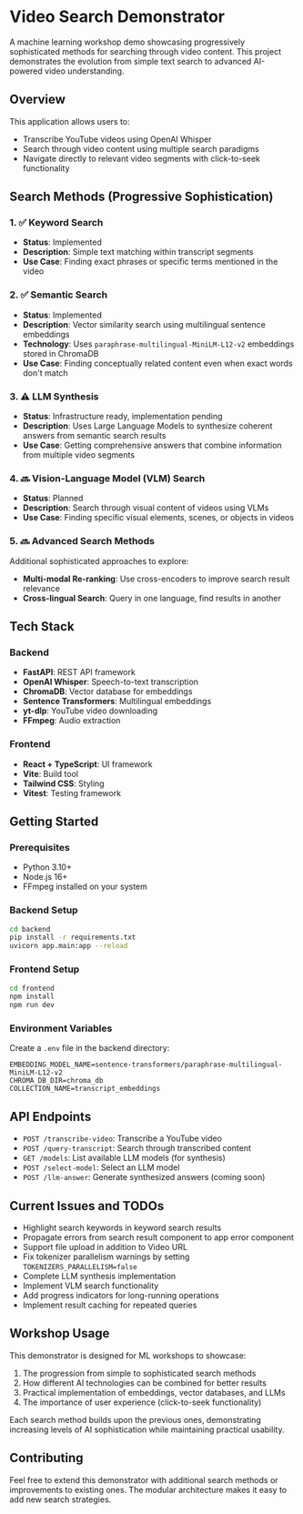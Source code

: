 # Video Search Demonstrator

A machine learning workshop demo showcasing progressively sophisticated methods for searching through video content. This project demonstrates the evolution from simple text search to advanced AI-powered video understanding.

## Overview

This application allows users to:

- Transcribe YouTube videos using OpenAI Whisper
- Search through video content using multiple search paradigms
- Navigate directly to relevant video segments with click-to-seek functionality

## Search Methods (Progressive Sophistication)

### 1. ✅ Keyword Search

- **Status**: Implemented
- **Description**: Simple text matching within transcript segments
- **Use Case**: Finding exact phrases or specific terms mentioned in the video

### 2. ✅ Semantic Search

- **Status**: Implemented
- **Description**: Vector similarity search using multilingual sentence embeddings
- **Technology**: Uses `paraphrase-multilingual-MiniLM-L12-v2` embeddings stored in ChromaDB
- **Use Case**: Finding conceptually related content even when exact words don't match

### 3. ⚠️ LLM Synthesis

- **Status**: Infrastructure ready, implementation pending
- **Description**: Uses Large Language Models to synthesize coherent answers from semantic search results
- **Use Case**: Getting comprehensive answers that combine information from multiple video segments

### 4. 🔜 Vision-Language Model (VLM) Search

- **Status**: Planned
- **Description**: Search through visual content of videos using VLMs
- **Use Case**: Finding specific visual elements, scenes, or objects in videos

### 5. 🔜 Advanced Search Methods

Additional sophisticated approaches to explore:

- **Multi-modal Re-ranking**: Use cross-encoders to improve search result relevance
- **Cross-lingual Search**: Query in one language, find results in another

## Tech Stack

### Backend

- **FastAPI**: REST API framework
- **OpenAI Whisper**: Speech-to-text transcription
- **ChromaDB**: Vector database for embeddings
- **Sentence Transformers**: Multilingual embeddings
- **yt-dlp**: YouTube video downloading
- **FFmpeg**: Audio extraction

### Frontend

- **React + TypeScript**: UI framework
- **Vite**: Build tool
- **Tailwind CSS**: Styling
- **Vitest**: Testing framework

## Getting Started

### Prerequisites

- Python 3.10+
- Node.js 16+
- FFmpeg installed on your system

### Backend Setup

```bash
cd backend
pip install -r requirements.txt
uvicorn app.main:app --reload
```

### Frontend Setup

```bash
cd frontend
npm install
npm run dev
```

### Environment Variables

Create a `.env` file in the backend directory:

```
EMBEDDING_MODEL_NAME=sentence-transformers/paraphrase-multilingual-MiniLM-L12-v2
CHROMA_DB_DIR=chroma_db
COLLECTION_NAME=transcript_embeddings
```

## API Endpoints

- `POST /transcribe-video`: Transcribe a YouTube video
- `POST /query-transcript`: Search through transcribed content
- `GET /models`: List available LLM models (for synthesis)
- `POST /select-model`: Select an LLM model
- `POST /llm-answer`: Generate synthesized answers (coming soon)

## Current Issues and TODOs

- Highlight search keywords in keyword search results
- Propagate errors from search result component to app error component
- Support file upload in addition to Video URL
- Fix tokenizer parallelism warnings by setting `TOKENIZERS_PARALLELISM=false`
- Complete LLM synthesis implementation
- Implement VLM search functionality
- Add progress indicators for long-running operations
- Implement result caching for repeated queries

## Workshop Usage

This demonstrator is designed for ML workshops to showcase:

1. The progression from simple to sophisticated search methods
2. How different AI technologies can be combined for better results
3. Practical implementation of embeddings, vector databases, and LLMs
4. The importance of user experience (click-to-seek functionality)

Each search method builds upon the previous ones, demonstrating increasing levels of AI sophistication while maintaining practical usability.

## Contributing

Feel free to extend this demonstrator with additional search methods or improvements to existing ones. The modular architecture makes it easy to add new search strategies.
